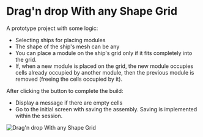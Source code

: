 # Drag'n drop With any Shape Grid

A prototype project with some logic:
- Selecting ships for placing modules
- The shape of the ship's mesh can be any
- You can place a module on the ship's grid only if it fits completely into the grid.
- If, when a new module is placed on the grid, the new module occupies cells already occupied by another module, then the previous module is removed (freeing the cells occupied by it).

After clicking the button to complete the build:
- Display a message if there are empty cells
- Go to the initial screen with saving the assembly. Saving is implemented within the session.

![Drag'n drop With any Shape Grid](https://user-images.githubusercontent.com/40936755/125074842-1a9f7d00-e0be-11eb-9e08-6f104b0105d6.gif)
